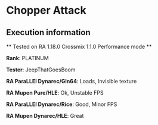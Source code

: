 # Chopper Attack 

## Execution information


** Tested on RA 1.18.0 Crossmix 1.1.0 Performance mode **


**Rank**: PLATINUM


**Tester**: JeepThatGoesBoom



**RA ParaLLEl Dynarec/Gln64**: Loads, Invisible texture


**RA Mupen Pure/HLE**: Ok, Unstable FPS


**RA ParaLLEl Dynarec/Rice**: Good, Minor FPS


**RA Mupen Dynarec/HLE**: Great